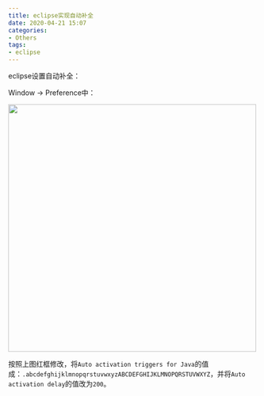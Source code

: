 ```yaml
---
title: eclipse实现自动补全
date: 2020-04-21 15:07
categories:
- Others
tags:
- eclipse
---
```

eclipse设置自动补全：

<!--more-->

Window -> Preference中：

<img src="https://images.shiguangping.com/imgs/20200421150151.png" width="500px"/>

按照上图红框修改，将`Auto activation triggers for Java`的值成：`.abcdefghijklmnopqrstuvwxyzABCDEFGHIJKLMNOPQRSTUVWXYZ`，并将`Auto activation delay`的值改为`200`。
